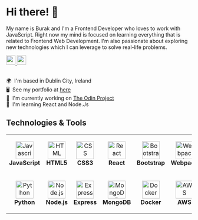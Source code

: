 Hi there! 👋
==================================

My name is Burak and I'm a Frontend Developer who loves to work with JavaScript. Right now my mind is focused on learning everything that is related to Frontend Web Development. I'm also passionate about exploring new technologies which I can leverage to solve real-life problems.

<a href="https://www.linkedin.com/in/burak-kamilcelebi/" target="_blank" rel="noreferrer"> 
  <img src="https://img.shields.io/badge/linkedin-%230077B5.svg?&style=for-the-badge&logo=linkedin&logoColor=white" height=25>
</a>
<a href="mailto:burakkamilcelebi@gmail.com">
  <img src="https://img.shields.io/badge/Gmail-D14836?style=for-the-badge&logo=gmail&logoColor=white" height=25>
</a>
<br/>
<br/>


🌍  I'm based in Dublin City, Ireland <br/>
🖥️  See my portfolio at [here](https://bkcelebi.github.io/portfolio/) <br/>
🚀  I'm currently working on [The Odin Project](https://www.theodinproject.com/) <br/>
🧠  I'm learning React and Node.Js

## Technologies & Tools

<table>
  <tr>
    <td align="center" height="108" width="108">
    <img
      src="https://raw.githubusercontent.com/danielcranney/readme-generator/main/public/icons/skills/javascript-colored.svg"
      width="48"
      height="48"
      alt="Javascript"
    />
    <br /><strong>JavaScript</strong>
    </td>
    <td align="center" height="108" width="108">
      <img
        src="https://raw.githubusercontent.com/danielcranney/readme-generator/main/public/icons/skills/html5-colored.svg"
        width="48"
        height="48"
        alt="HTML"
      />
      <br /><strong>HTML5</strong>
    </td>
    <td align="center" height="108" width="108">
      <img
        src="https://raw.githubusercontent.com/danielcranney/readme-generator/main/public/icons/skills/css3-colored.svg" 
        width="48"
        height="48"
        alt="CSS"
      />
      <br /><strong>CSS3</strong>
    </td>
    <td align="center" height="108" width="108">
    <img
      src="https://cdn.jsdelivr.net/gh/devicons/devicon/icons/react/react-original.svg"
      width="48"
      height="48"
      alt="React"
    />
    <br /><strong>React</strong>
    </td>
    </td>
    <td align="center" height="108" width="108">
    <img
      src="https://cdn.jsdelivr.net/gh/devicons/devicon/icons/bootstrap/bootstrap-plain.svg"
      width="48"
      height="48"
      alt="Bootstrap"
    />
    <br /><strong>Bootstrap</strong>
    </td>
    <td align="center" height="108" width="108">
    <img
      src="https://raw.githubusercontent.com/danielcranney/readme-generator/main/public/icons/skills/webpack-colored.svg"
      width="48"
      height="48"
      alt="Webpack"
    />
    <br /><strong>Webpack</strong>
    </td>
    <td align="center" height="108" width="108">
    <img
      src="https://raw.githubusercontent.com/danielcranney/readme-generator/main/public/icons/skills/git-colored.svg"
      width="48"
      height="48"
      alt="Git"
    />
    <br /><strong>Git</strong>
    </td>
  </tr>
  <tr>
    <td align="center" height="108" width="108">
    <img
      src="https://cdn.jsdelivr.net/gh/devicons/devicon/icons/python/python-original.svg"
      width="48"
      height="48"
      alt="Python"
    />
    <br /><strong>Python</strong>
    </td>
    <td align="center" height="108" width="108">
    <img
      src="https://cdn.jsdelivr.net/gh/devicons/devicon/icons/nodejs/nodejs-original.svg"
      width="48"
      height="48"
      alt="Node.js"
    />
    <br /><strong>Node.js</strong>
    </td>
    <td align="center" height="108" width="108">
    <img
      src="https://cdn.jsdelivr.net/gh/devicons/devicon/icons/express/express-original.svg"
      width="48"
      height="48"
      alt="Express"
    />
    <br /><strong>Express</strong>
    </td>
    <td align="center" height="108" width="108">
    <img
      src="https://cdn.jsdelivr.net/gh/devicons/devicon/icons/mongodb/mongodb-original.svg"
      width="48"
      height="48"
      alt="MongoDB"
    />
    <br /><strong>MongoDB</strong>
    </td>
    <td align="center" height="108" width="108">
      <img
        src="https://cdn.jsdelivr.net/gh/devicons/devicon/icons/docker/docker-original.svg"
        width="48"
        height="48"
        alt="Docker"
      />
      <br /><strong>Docker</strong>
    </td>
    <td align="center" height="108" width="108">
      <img
        src="https://cdn.jsdelivr.net/gh/devicons/devicon/icons/amazonwebservices/amazonwebservices-original.svg"
        width="48"
        height="48"
        alt="AWS"
      />
      <br /><strong>AWS</strong>
    </td>
    
  </tr>
</table>

